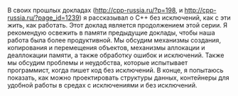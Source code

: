 В своих прошлых докладах (http://cpp-russia.ru/?p=198, и http://cpp-russia.ru/?page_id=1239) я рассказывал о C++ без исключений, как с эти жить, как работать. Этот доклад является продолжением этой серии. Я рекомендую освежить в памяти предыдущие доклады, чтобы наша работа была более продуктивной.
Мы обсудим механизмы создания, копирования и перемещения объектов, механизмы аллокации и деаллокации памяти, а также обработку ошибок и исключений.
Также мы обсудим проблемы и неудобства, которые испытывает программист, когда пишет код без исключений.
В конце, я попытаюсь показать, как можно проектировать структуры данных, контейнеры для удобной работы в средах с исключениями и без исключений.

